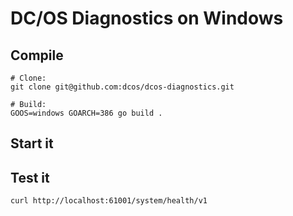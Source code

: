 # DC/OS Diagnostics on Windows

## Compile

```
# Clone:
git clone git@github.com:dcos/dcos-diagnostics.git

# Build:
GOOS=windows GOARCH=386 go build .
```

## Start it

## Test it

```
curl http://localhost:61001/system/health/v1
```
